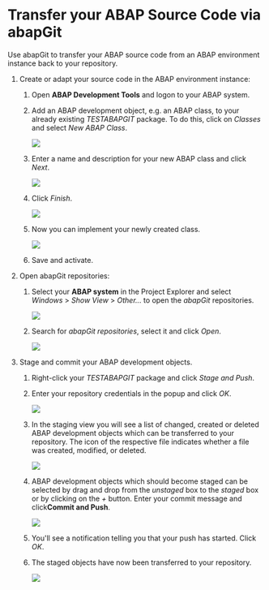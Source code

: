 <!-- loio3d734bec294441f498880e93ed3222dd -->

# Transfer your ABAP Source Code via abapGit

Use abapGit to transfer your ABAP source code from an ABAP environment instance back to your repository.

1.  Create or adapt your source code in the ABAP environment instance:

    1.  Open **ABAP Development Tools** and logon to your ABAP system.
    2.  Add an ABAP development object, e.g. an ABAP class, to your already existing *TESTABAPGIT* package. To do this, click on *Classes* and select *New ABAP Class*.

        ![](images/image1_c06082b.png)

    3.  Enter a name and description for your new ABAP class and click *Next*.

        ![](images/image2_2635c93.png)

    4.  Click *Finish*.

        ![](images/image3_a0c6b51.png)

    5.  Now you can implement your newly created class.

        ![](images/image4_002c889.png)

    6.  Save and activate.

2.  Open abapGit repositories:

    1.  Select your **ABAP system** in the Project Explorer and select *Windows* \> *Show View* \> *Other...* to open the *abapGit* repositories.

        ![](images/img5_b00fdff.png)

    2.  Search for *abapGit repositories*, select it and click *Open*.

        ![](images/img6_ab280cf.png)


3.  Stage and commit your ABAP development objects.
    1.  Right-click your *TESTABAPGIT* package and click *Stage and Push*.
    2.  Enter your repository credentials in the popup and click *OK*.

        ![](images/image7_c0ccbf7.png)

    3.  In the staging view you will see a list of changed, created or deleted ABAP development objects which can be transferred to your repository. The icon of the respective file indicates whether a file was created, modified, or deleted.

        ![](images/img8_4ddb086.png)

    4.  ABAP development objects which should become staged can be selected by drag and drop from the *unstaged* box to the *staged* box or by clicking on the *+* button. Enter your commit message and click**Commit and Push**.

        ![](images/img9_97b74b8.png)

    5.  You'll see a notification telling you that your push has started. Click *OK*.
    6.  The staged objects have now been transferred to your repository.

        ![](images/img100_17a4575.png)



